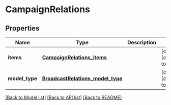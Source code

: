 # CampaignRelations

## Properties
Name | Type | Description | Notes
------------ | ------------- | ------------- | -------------
**items** | [**CampaignRelations_items**](CampaignRelations_items.md) |  | [optional] [default to null]
**model_type** | [**BroadcastRelations_model_type**](BroadcastRelations_model_type.md) |  | [optional] [default to null]

[[Back to Model list]](../README.md#documentation-for-models) [[Back to API list]](../README.md#documentation-for-api-endpoints) [[Back to README]](../README.md)


